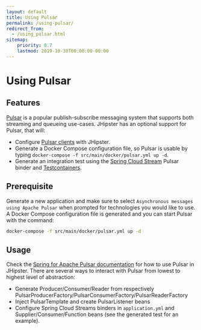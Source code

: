 ```yaml
---
layout: default
title: Using Pulsar
permalink: /using-pulsar/
redirect_from:
  - /using_pulsar.html
sitemap:
    priority: 0.7
    lastmod: 2019-10-30T00:00:00-00:00
---
```


# <i class="fa fa-envelope"></i> Using Pulsar

## Features

[Pulsar](http://pulsar.apache.org/) is a popular publish-subscribe messaging system that supports both streaming and queueing use-cases. JHipster has an optional support for Pulsar, that will:

- Configure [Pulsar clients](https://pulsar.apache.org/docs/2.11.x/client-libraries-java/) with JHipster.
- Generate a Docker Compose configuration file, so Pulsar is usable by typing `docker-compose -f src/main/docker/pulsar.yml up -d`.
- Generate an integration test using the [Spring Cloud Stream](https://docs.spring.io/spring-cloud-stream/docs/current/reference/html/) Pulsar binder and [Testcontainers](https://www.testcontainers.org/).

## Prerequisite

Generate a new application and make sure to select `Asynchronous messages using Apache Pulsar` when prompted for technologies you would like to use. A Docker Compose configuration file is generated and you can start Pulsar with the command:

```sh
docker-compose -f src/main/docker/pulsar.yml up -d
```

## Usage

Check the [Spring for Apache Pulsar documentation](https://docs.spring.io/spring-pulsar/docs/0.2.0/reference/html/) for how to use Pulsar in JHipster.
There are several ways to interact with Pulsar from lowest to highest level of abstraction:
* Generate Producer/Consumer/Reader from respectively PulsarProducerFactory/PulsarConsumerFactory/PulsarReaderFactory
* Inject PulsarTemplate and create PulsarListener beans
* Configure Spring Cloud Streams binders in `application.yml` and Supplier/Consumer/Function beans (see the generated test for an example).
